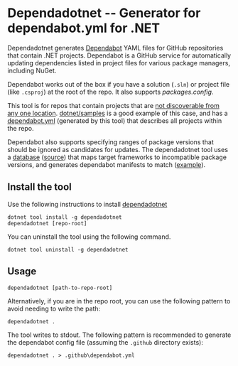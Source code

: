 # Dependadotnet -- Generator for dependabot.yml for .NET

Dependadotnet generates [Dependabot](https://docs.github.com/en/free-pro-team@latest/github/administering-a-repository/keeping-your-dependencies-updated-automatically) YAML files for GitHub repositories that contain .NET projects. Dependabot is a GitHub service for automatically updating dependencies listed in project files for various package managers, including NuGet.

Dependabot works out of the box if you have a solution (`.sln`) or project file (like `.csproj`) at the root of the repo. It also supports _packages.config_.

This tool is for repos that contain projects that are [not discoverable from any one location](https://github.com/dependabot/feedback/issues/632). [dotnet/samples](https://github.com/dotnet/samples) is a good example of this case, and has a [dependabot.yml](https://github.com/dotnet/samples/blob/main/.github/dependabot.yml) (generated by this tool) that describes all projects within the repo.

Dependabot also supports specifying ranges of package versions that should be ignored as candidates for updates. The dependadotnet tool uses a [database](package-ignore.json) ([source](https://github.com/richlander/dependabot-data-processing)) that maps target frameworks to incompatible package versions, and generates dependabot manifests to match ([example](https://github.com/richlander/dependabot-dotnet-test-projects/blob/main/.github/dependabot.yml)).

## Install the tool

Use the following instructions to install [dependadotnet](https://www.nuget.org/packages/dependadotnet/)

```dotnetcli
dotnet tool install -g dependadotnet
dependadotnet [repo-root]
```

You can uninstall the tool using the following command.

```dotnetcli
dotnet tool uninstall -g dependadotnet
```

## Usage

```dotnetcli
dependadotnet [path-to-repo-root]
```

Alternatively, if you are in the repo root, you can use the following pattern to avoid needing to write the path:

```dotnetcli
dependadotnet .
```

The tool writes to stdout. The following pattern is recommended to generate the dependabot config file (assuming the `.github` directory exists):

```dotnetcli
dependadotnet . > .github\dependabot.yml
```
